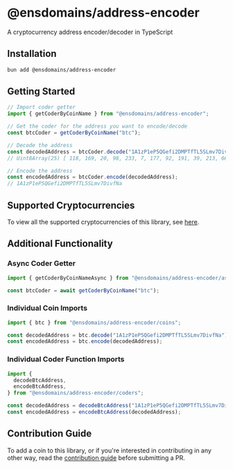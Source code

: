 # @ensdomains/address-encoder

A cryptocurrency address encoder/decoder in TypeScript

## Installation

```bash
bun add @ensdomains/address-encoder
```

## Getting Started

```ts
// Import coder getter
import { getCoderByCoinName } from "@ensdomains/address-encoder";

// Get the coder for the address you want to encode/decode
const btcCoder = getCoderByCoinName("btc");

// Decode the address
const decodedAddress = btcCoder.decode("1A1zP1eP5QGefi2DMPTfTL5SLmv7DivfNa");
// Uint8Array(25) [ 118, 169, 20, 98, 233, 7, 177, 92, 191, 39, 213, 66, 83, 153, 235, 246, 240, 251, 80, 235, 184, 143, 24, 136, 172 ]

// Encode the address
const encodedAddress = btcCoder.encode(decodedAddress);
// 1A1zP1eP5QGefi2DMPTfTL5SLmv7DivfNa
```

## Supported Cryptocurrencies

To view all the supported cryptocurrencies of this library, see [here](https://github.com/ensdomains/address-encoder/blob/master/docs/supported-cryptocurrencies.md).

## Additional Functionality

### Async Coder Getter

```ts
import { getCoderByCoinNameAsync } from "@ensdomains/address-encoder/async";

const btcCoder = await getCoderByCoinName("btc");
```

### Individual Coin Imports

```ts
import { btc } from "@ensdomains/address-encoder/coins";

const decodedAddress = btc.decode("1A1zP1eP5QGefi2DMPTfTL5SLmv7DivfNa");
const encodedAddress = btc.encode(decodedAddress);
```

### Individual Coder Function Imports

```ts
import {
  decodeBtcAddress,
  encodeBtcAddress,
} from "@ensdomains/address-encoder/coders";

const decodedAddress = decodeBtcAddress("1A1zP1eP5QGefi2DMPTfTL5SLmv7DivfNa");
const encodedAddress = encodeBtcAddress(decodedAddress);
```

## Contribution Guide

To add a coin to this library, or if you're interested in contributing in any other way, read the [contribution guide](https://github.com/ensdomains/address-encoder/blob/master/docs/contribution-guide.md) before submitting a PR.
